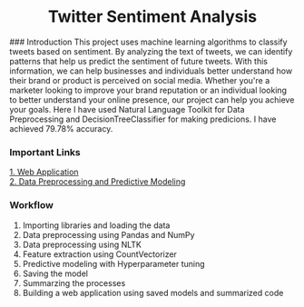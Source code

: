 <h1 align="center">Twitter Sentiment Analysis</h1>
### Introduction
This project uses machine learning algorithms to classify tweets based on sentiment.
By analyzing the text of tweets, we can identify patterns that help us predict the sentiment of future tweets.
With this information, we can help businesses and individuals better understand how their brand or product is perceived on social media. 
Whether you're a marketer looking to improve your brand reputation or an individual looking to better understand your online presence, 
our project can help you achieve your goals. Here I have used Natural Language Toolkit for Data Preprocessing and DecisionTreeClassifier for making predicions.
I have achieved 79.78% accuracy.

### Important Links
[1. Web Application](https://twitter-sentiment-analysis.streamlit.app/)<br>
[2. Data Preprocessing and Predictive Modeling](https://github.com/prasadposture/Twitter-Sentiment-Analysis/blob/main/Twitter-Sentiment-Analysis-using-DTC.ipynb)

### Workflow
1. Importing libraries and loading the data
2. Data preprocessing using Pandas and NumPy
3. Data preprocessing using NLTK
4. Feature extraction using CountVectorizer
5. Predictive modeling with Hyperparameter tuning
6. Saving the model
7. Summarzing the processes
8. Building a web application using saved models and summarized code
